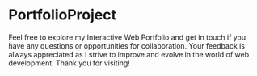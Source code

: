 # PortfolioProject
Feel free to explore my Interactive Web Portfolio and get in touch if you have any questions or opportunities for collaboration. Your feedback is always appreciated as I strive to improve and evolve in the world of web development. Thank you for visiting!
